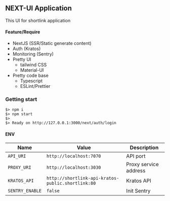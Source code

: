 ## NEXT-UI Application

This UI for shortlink application

#### Feature/Require

- NextJS (SSR/Static generate content)
- Auth (Kratos)
- Monitoring (Sentry)
- Pretty UI
  - tailwind CSS
  - Material-UI
- Pretty code base
  - Typescript
  - ESLint/Prettier

### Getting start

```
$> npm i
$> npm start
$>
$> Ready on http://127.0.0.1:3000/next/auth/login
```

#### ENV

| Name            | Value                   | Description           |
| --------------- | ----------------------- |-----------------------|
| `API_URI`       | `http://localhost:7070` | API port              |
| `PROXY_URI`     | `http://localhost:3030` | Proxy service address |
| `KRATOS_API`     | `http://shortlink-api-kratos-public.shortlink:80` | Kratos API            |
| `SENTRY_ENABLE` | `false`                 | Init Sentry           |
